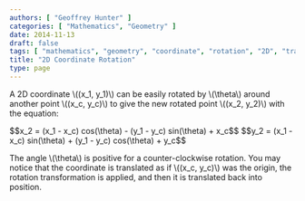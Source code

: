 ```yaml
---
authors: [ "Geoffrey Hunter" ]
categories: [ "Mathematics", "Geometry" ]
date: 2014-11-13
draft: false
tags: [ "mathematics", "geometry", "coordinate", "rotation", "2D", "transformation" ]
title: "2D Coordinate Rotation"
type: page
---
```


<p>A 2D coordinate \((x_1, y_1)\) can be easily rotated by \(\theta\) around another point \((x_c, y_c)\) to give the new rotated point \((x_2, y_2)\) with the equation:</p>

<p>$$x_2 = (x_1 - x_c) cos(\theta) - (y_1 - y_c) sin(\theta) + x_c$$
$$y_2 = (x_1 - x_c) sin(\theta) + (y_1 - y_c) cos(\theta) + y_c$$</p>

<p>The angle \(\theta\) is positive for a counter-clockwise rotation. You may notice that the coordinate is translated as if \((x_c, y_c)\) was the origin, the rotation transformation is applied, and then it is translated back into position.</p>
